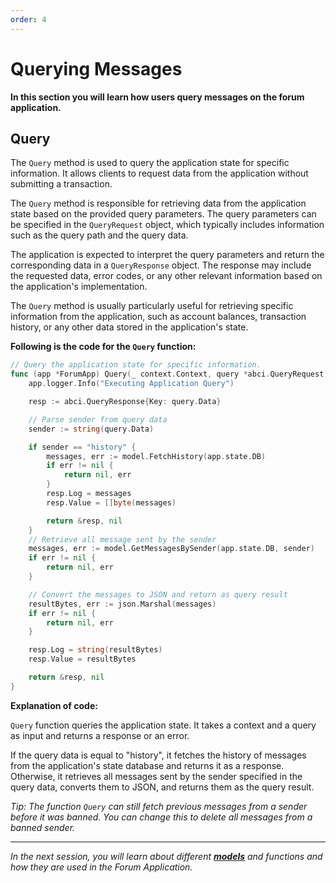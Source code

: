 ```yaml
---
order: 4
---
```


# Querying Messages

**In this section you will learn how users query messages on the forum application.**

## Query

The `Query` method is used to query the application state for specific information. It allows clients to request data
from the application without submitting a transaction.

The `Query` method is responsible for retrieving data from the application state based on the provided query parameters.
The query parameters can be specified in the `QueryRequest` object, which typically includes information such as the
query path and the query data.

The application is expected to interpret the query parameters and return the corresponding data in a `QueryResponse` object.
The response may include the requested data, error codes, or any other relevant information based on the application's implementation.

The `Query` method is usually particularly useful for retrieving specific information from the application, such as
account balances, transaction history, or any other data stored in the application's state.

**Following is the code for the `Query` function:**

```go
// Query the application state for specific information.
func (app *ForumApp) Query(_ context.Context, query *abci.QueryRequest) (*abci.QueryResponse, error) {
	app.logger.Info("Executing Application Query")

	resp := abci.QueryResponse{Key: query.Data}

	// Parse sender from query data
	sender := string(query.Data)

	if sender == "history" {
		messages, err := model.FetchHistory(app.state.DB)
		if err != nil {
			return nil, err
		}
		resp.Log = messages
		resp.Value = []byte(messages)

		return &resp, nil
	}
	// Retrieve all message sent by the sender
	messages, err := model.GetMessagesBySender(app.state.DB, sender)
	if err != nil {
		return nil, err
	}

	// Convert the messages to JSON and return as query result
	resultBytes, err := json.Marshal(messages)
	if err != nil {
		return nil, err
	}

	resp.Log = string(resultBytes)
	resp.Value = resultBytes

	return &resp, nil
}
```

**Explanation of code:**

`Query` function queries the application state. It takes a context and a query as input and returns a response or an error.

If the query data is equal to "history", it fetches the history of messages from the application's state database and
returns it as a response. Otherwise, it retrieves all messages sent by the sender specified in the query data,
converts them to JSON, and returns them as the query result.

*Tip: The function `Query` can still fetch previous messages from a sender before it was banned. You can change this to
delete all messages from a banned sender.*

---------------

*In the next session, you will learn about different [**models**](5.model.md) and functions and how they are used in the Forum Application.*
